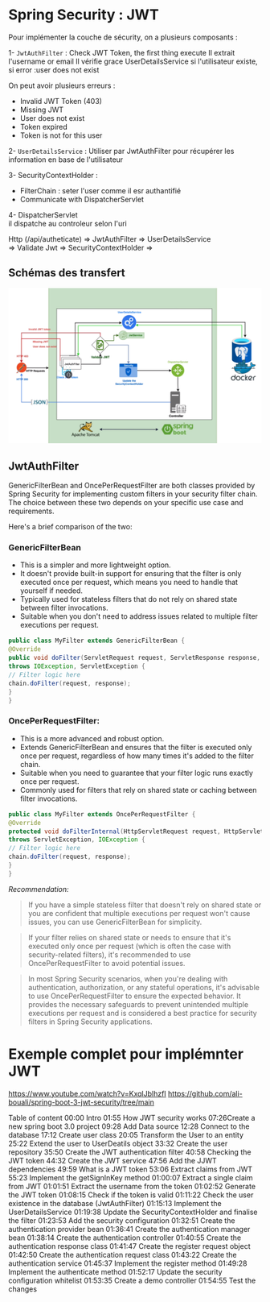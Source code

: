 # Spring Security : JWT
Pour implémenter la couche de sécurity, on a plusieurs composants : 

1- `JwtAuthFilter`    : Check JWT Token, the first thing execute
Il extrait l'username or email 
Il vérifie grace UserDetailsService si l'utilisateur existe, si error :user does not exist 

On peut avoir plusieurs erreurs : 
   + Invalid JWT Token (403) 
   + Missing JWT 
   + User does not exist 
   + Token expired 
   + Token is not for this user 

2- `UserDetailsService` : Utiliser par JwtAuthFilter pour récupérer les information en base de 
   l'utilisateur 

3- SecurityContextHolder :  
  - FilterChain : seter l'user comme il esr authantifié 
  - Communicate with DispatcherServlet 

4- DispatcherServlet   
  il dispatche au controleur selon l'uri 

Http (/api/autheticate) => JwtAuthFilter => UserDetailsService       
                                         => Validate Jwt => SecurityContextHolder => 
## Schémas des transfert   

![spring-security-jwt.png](../assets/spring-security-jwt.png)   


## JwtAuthFilter   
GenericFilterBean and OncePerRequestFilter are both classes provided by Spring Security for 
implementing custom filters in your security filter chain. The choice between these two 
depends on your specific use case and requirements.

Here's a brief comparison of the two:   

### GenericFilterBean
- This is a simpler and more lightweight option.    
- It doesn't provide built-in support for ensuring that the filter is only executed once per request, which means you need to handle that yourself if needed.
- Typically used for stateless filters that do not rely on shared state between filter invocations.
- Suitable when you don't need to address issues related to multiple filter executions per request.

```java
public class MyFilter extends GenericFilterBean {
@Override
public void doFilter(ServletRequest request, ServletResponse response, FilterChain chain)
throws IOException, ServletException {
// Filter logic here
chain.doFilter(request, response);
}
}
```

### OncePerRequestFilter:
- This is a more advanced and robust option.
- Extends GenericFilterBean and ensures that the filter is executed only once per request, regardless of how many times 
it's added to the filter chain.
- Suitable when you need to guarantee that your filter logic runs exactly once per request.
- Commonly used for filters that rely on shared state or caching between filter invocations.

```java
public class MyFilter extends OncePerRequestFilter {
@Override
protected void doFilterInternal(HttpServletRequest request, HttpServletResponse response, FilterChain chain)
throws ServletException, IOException {
// Filter logic here
chain.doFilter(request, response);
}
}
```


*Recommendation:*     

> If you have a simple stateless filter that doesn't rely on shared state or you are confident that multiple executions 
per request won't cause issues, you can use GenericFilterBean for simplicity.

>  If your filter relies on shared state or needs to ensure that it's executed only once per request (which is often the
case with security-related filters), it's recommended to use OncePerRequestFilter to avoid potential issues.

>  In most Spring Security scenarios, when you're dealing with authentication, authorization, or any stateful operations,
it's advisable to use OncePerRequestFilter to ensure the expected behavior. It provides the necessary safeguards to 
prevent unintended multiple executions per request and is considered a best practice for security filters in Spring 
Security applications.


# Exemple complet pour implémnter JWT  
https://www.youtube.com/watch?v=KxqlJblhzfI
https://github.com/ali-bouali/spring-boot-3-jwt-security/tree/main

Table of content
00:00 Intro
01:55 How JWT security works
07:26Create a new spring boot 3.0 project
09:28 Add Data source
12:28 Connect to the database
17:12 Create user class
20:05 Transform the User to an entity
25:22 Extend the user to UserDeatils object
33:32 Create the user repository
35:50 Create the JWT authentication filter
40:58 Checking the JWT token
44:32 Create the JWT service
47:56 Add the JJWT dependencies
49:59 What is a JWT token
53:06 Extract claims from JWT
55:23 Implement the getSignInKey method
01:00:07 Extract a single claim from JWT
01:01:51 Extract the username from the token
01:02:52 Generate the JWT token
01:08:15 Check if the token is valid
01:11:22 Check the user existence in the database (JwtAuthFilter)
01:15:13 Implement the UserDetailsService
01:19:38 Update the SecurityContextHolder and finalise the filter
01:23:53 Add the security configuration
01:32:51 Create the authentication provider bean
01:36:41 Create the authentication manager bean
01:38:14 Create the authentication controller
01:40:55 Create the authentication response class
01:41:47 Create the register request object
01:42:50 Create the authentication request class
01:43:22 Create the authentication service
01:45:37 Implement the register method
01:49:28 Implement the authenticate method
01:52:17 Update the security configuration whitelist
01:53:35 Create a demo controller
01:54:55 Test the changes



